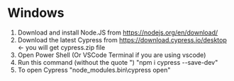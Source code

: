 # Windows

1. Download and install Node.JS from https://nodejs.org/en/download/
2. Download the latest Cypress from https://download.cypress.io/desktop <- you will get cypress.zip file
3. Open Power Shell (Or VSCode Terminal if you are using vscode)
4. Run this command (without the quote ") "npm i cypress --save-dev"
5. To open Cypress "node_modules\.bin\cypress open"